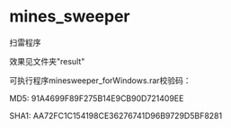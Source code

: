 # mines_sweeper
扫雷程序

效果见文件夹"result"

可执行程序minesweeper_forWindows.rar校验码：

  MD5: 91A4699F89F275B14E9CB90D721409EE
  
  SHA1: AA72FC1C154198CE36276741D96B9729D5BF8281
